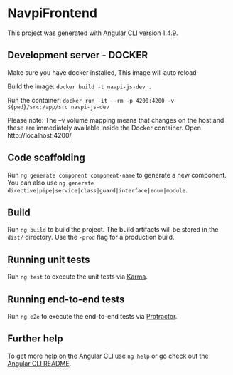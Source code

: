 # NavpiFrontend

This project was generated with [Angular CLI](https://github.com/angular/angular-cli) version 1.4.9.

## Development server - DOCKER
Make sure you have docker installed, This image will auto reload

Build the image: 
`docker build -t navpi-js-dev .`

Run the container: 
`docker run -it --rm -p 4200:4200 -v ${pwd}/src:/app/src navpi-js-dev`

Please note: The –v volume mapping means that changes on the host and these are immediately available inside the Docker container. Open http://localhost:4200/ 

## Code scaffolding

Run `ng generate component component-name` to generate a new component. You can also use `ng generate directive|pipe|service|class|guard|interface|enum|module`.

## Build

Run `ng build` to build the project. The build artifacts will be stored in the `dist/` directory. Use the `-prod` flag for a production build.

## Running unit tests

Run `ng test` to execute the unit tests via [Karma](https://karma-runner.github.io).

## Running end-to-end tests

Run `ng e2e` to execute the end-to-end tests via [Protractor](http://www.protractortest.org/).

## Further help

To get more help on the Angular CLI use `ng help` or go check out the [Angular CLI README](https://github.com/angular/angular-cli/blob/master/README.md).
